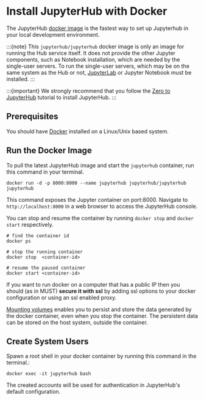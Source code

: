 # Install JupyterHub with Docker

The JupyterHub [docker image](https://hub.docker.com/r/jupyterhub/jupyterhub/) is the fastest way to set up Jupyterhub in your local development environment.

:::{note}
This `jupyterhub/jupyterhub` docker image is only an image for running
the Hub service itself. It does not provide the other Jupyter components,
such as Notebook installation, which are needed by the single-user servers.
To run the single-user servers, which may be on the same system as the Hub or
not, [JupyterLab](https://jupyterlab.readthedocs.io/) or Jupyter Notebook must be installed.
:::

:::{important}
We strongly recommend that you follow the [Zero to JupyterHub] tutorial to
install JupyterHub.
:::

## Prerequisites

You should have [Docker] installed on a Linux/Unix based system.

## Run the Docker Image

To pull the latest JupyterHub image and start the `jupyterhub` container, run this command in your terminal.

```
docker run -d -p 8000:8000 --name jupyterhub jupyterhub/jupyterhub jupyterhub
```

This command exposes the Jupyter container on port:8000. Navigate to `http://localhost:8000` in a web browser to access the JupyterHub console.

You can stop and resume the container by running `docker stop` and `docker start` respectively.

```
# find the container id
docker ps

# stop the running container
docker stop  <container-id>

# resume the paused container
docker start <container-id>
```

If you want to run docker on a computer that has a public IP then you should
(as in MUST) **secure it with ssl** by adding ssl options to your docker
configuration or using an ssl enabled proxy.

[Mounting volumes](https://docs.docker.com/engine/admin/volumes/volumes/)
enables you to persist and store the data generated by the docker container, even when you stop the container.
The persistent data can be stored on the host system, outside the container.

## Create System Users

Spawn a root shell in your docker container by running this command in the terminal.:

```
docker exec -it jupyterhub bash
```

The created accounts will be used for authentication in JupyterHub's default
configuration.

[docker]: https://www.docker.com/
[zero to jupyterhub]: https://z2jh.jupyter.org/en/latest/
